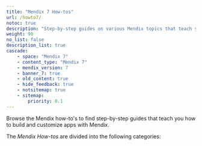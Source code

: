 ```yaml
---
title: "Mendix 7 How-tos"
url: /howto7/
notoc: true
description: "Step-by-step guides on various Mendix topics that teach you how to build and customize apps."
weight: 90
no_list: false
description_list: true
cascade:
    - space: "Mendix 7"
    - content_type: "Mendix 7"
    - mendix_version: 7
    - banner_7: true
    - old_content: true
    - hide_feedback: true
    - notsitemap: true
    - sitemap:
        priority: 0.1
---
```


Browse the Mendix how-to's to find step-by-step guides that teach you how to build and customize apps with Mendix.

The *Mendix How-tos* are divided into the following categories:
